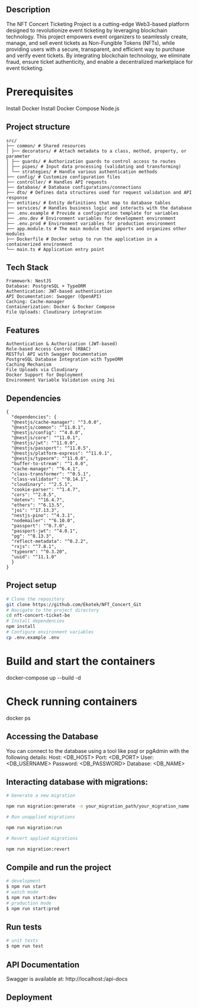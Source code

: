 ## Description

The NFT Concert Ticketing Project is a cutting-edge Web3-based platform designed to revolutionize event ticketing by leveraging blockchain technology. This project empowers event organizers to seamlessly create, manage, and sell event tickets as Non-Fungible Tokens (NFTs), while providing users with a secure, transparent, and efficient way to purchase and verify event tickets. By integrating blockchain technology, we eliminate fraud, ensure ticket authenticity, and enable a decentralized marketplace for event ticketing.

# Prerequisites

Install Docker
Install Docker Compose
Node.js

## Project structure

```
src/
├── common/ # Shared resources
│ ├── decorators/ # Attach metadata to a class, method, property, or parameter
│ ├── guards/ # Authorization guards to control access to routes
│ ├── pipes/ # Input data processing (validating and transforming)
│ └── strategies/ # Handle various authentication methods
├── config/ # Customize configuration files
├── controller/ # Handles API requests 
├── database/ # Database configurations/connections
├── dto/ # Defines data structures used for request validation and API response
├── entities/ # Entity definitions that map to database tables
├── services/ # Handles business logic and interacts with the database
├── .env.example # Provide a configuration template for variables
├── .env.dev # Environment variables for development environment
├── .env.prod # Environment variables for production environment
├── app.module.ts # The main module that imports and organizes other modules
├── Dockerfile # Docker setup to run the application in a containerized environment
└── main.ts # Application entry point
```

## Tech Stack

```
Framework: NestJS
Database: PostgreSQL + TypeORM
Authentication: JWT-based authentication
API Documentation: Swagger (OpenAPI)
Caching: Cache-manager
Containerization: Docker & Docker Compose
File Uploads: Cloudinary integration
```

## Features

```
Authentication & Authorization (JWT-based)
Role-based Access Control (RBAC)
RESTful API with Swagger Documentation
PostgreSQL Database Integration with TypeORM
Caching Mechanism
File Uploads via Cloudinary
Docker Support for Deployment
Environment Variable Validation using Joi
```

## Dependencies

```
{
  "dependencies": {
  "@nestjs/cache-manager": "^3.0.0",
  "@nestjs/common": "^11.0.1",
  "@nestjs/config": "^4.0.0",
  "@nestjs/core": "^11.0.1",
  "@nestjs/jwt": "^11.0.0",
  "@nestjs/passport": "^11.0.5",
  "@nestjs/platform-express": "^11.0.1",
  "@nestjs/typeorm": "^11.0.0",
  "buffer-to-stream": "^1.0.0",
  "cache-manager": "^6.4.1",
  "class-transformer": "^0.5.1",
  "class-validator": "^0.14.1",
  "cloudinary": "^2.5.1",
  "cookie-parser": "^1.4.7",
  "cors": "^2.8.5",
  "dotenv": "^16.4.7",
  "ethers": "^6.13.5",
  "joi": "^17.13.3",
  "nestjs-pino": "^4.3.1",
  "nodemailer": "^6.10.0",
  "passport": "^0.7.0",
  "passport-jwt": "^4.0.1",
  "pg": "^8.13.3",
  "reflect-metadata": "^0.2.2",
  "rxjs": "^7.8.1",
  "typeorm": "^0.3.20",
  "uuid": "^11.1.0"
  }
}
```

## Project setup

```bash
# Clone the repository
git clone https://github.com/Ekotek/NFT_Concert_Git
# Navigate to the project directory
cd nft-concert-ticket-be
# Install dependencies
npm install
# Configure environment variables
cp .env.example .env
```

# Build and start the containers

docker-compose up --build -d

# Check running containers

docker ps

## Accessing the Database

You can connect to the database using a tool like psql or pgAdmin with the following details:
Host: <DB_HOST>
Port: <DB_PORT>
User: <DB_USERNAME>
Password: <DB_PASSWORD>
Database: <DB_NAME>

## Interacting database with migrations:

```bash
# Generate a new migration

npm run migration:generate -n your_migration_path/your_migration_name

# Run unapplied migrations

npm run migration:run

# Revert applied migrations

npm run migration:revert
```

## Compile and run the project

```bash
# development
$ npm run start
# watch mode
$ npm run start:dev
# production mode
$ npm run start:prod
```

## Run tests

```bash
# unit tests
$ npm run test
```

## API Documentation

Swagger is available at:
http://localhost:<PORT>/api-docs

## Deployment
